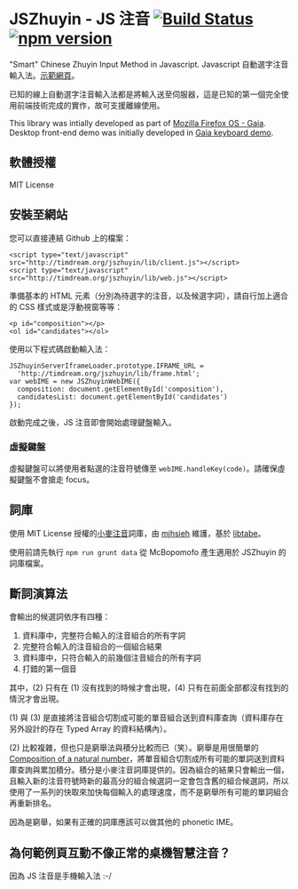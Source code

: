 # JSZhuyin - JS 注音 [![Build Status](https://travis-ci.org/timdream/jszhuyin.svg?branch=master)](https://travis-ci.org/timdream/jszhuyin) [![npm version](https://badge.fury.io/js/jszhuyin.svg)](http://badge.fury.io/js/jszhuyin)

"Smart" Chinese Zhuyin Input Method in Javascript. Javascript 自動選字注音輸入法。[示範網頁](http://timdream.org/jszhuyin/)。

已知的線上自動選字注音輸入法都是將輸入送至伺服器，這是已知的第一個完全使用前端技術完成的實作，故可支援離線使用。

This library was intially developed as part of [Mozilla Firefox OS - Gaia](https://github.com/mozilla-b2g/gaia). Desktop front-end demo was initially developed in [Gaia keyboard demo](https://github.com/timdream/gaia-keyboard-demo).

## 軟體授權

MIT License

## 安裝至網站

您可以直接連結 Github 上的檔案：

    <script type="text/javascript" src="http://timdream.org/jszhuyin/lib/client.js"></script>
    <script type="text/javascript" src="http://timdream.org/jszhuyin/lib/web.js"></script>

準備基本的 HTML 元素（分別為待選字的注音，以及候選字詞），請自行加上適合的 CSS 樣式或是浮動視窗等等：

    <p id="composition"></p>
    <ol id="candidates"></ol>

使用以下程式碼啟動輸入法：

    JSZhuyinServerIframeLoader.prototype.IFRAME_URL =
      'http://timdream.org/jszhuyin/lib/frame.html';
    var webIME = new JSZhuyinWebIME({
      composition: document.getElementById('composition'),
      candidatesList: document.getElementById('candidates')
    });

啟動完成之後，JS 注音即會開始處理鍵盤輸入。

### 虛擬鍵盤

虛擬鍵盤可以將使用者點選的注音符號傳至 `webIME.handleKey(code)`。請確保虛擬鍵盤不會搶走 focus。

## 詞庫

使用 MIT License 授權的[小麥注音](http://mcbopomofo.openvanilla.org)詞庫，由 [mjhsieh](https://github.com/mjhsieh) 維護，基於 [libtabe](http://sourceforge.net/projects/libtabe/)。

使用前請先執行 `npm run grunt data` 從 McBopomofo 產生適用於 JSZhuyin 的詞庫檔案。

## 斷詞演算法

會輸出的候選詞依序有四種：

1. 資料庫中，完整符合輸入的注音組合的所有字詞
2. 完整符合輸入的注音組合的一個組合結果
3. 資料庫中，只符合輸入的前幾個注音組合的所有字詞
4. 打錯的第一個音

其中，(2) 只有在 (1) 沒有找到的時候才會出現，(4) 只有在前面全部都沒有找到的情況才會出現。

(1) 與 (3) 是直接將注音組合切割成可能的單音組合送到資料庫查詢（資料庫存在另外設計的存在 Typed Array 的資料結構內）。

(2) 比較複雜，但也只是窮舉法與積分比較而已（笑）。窮舉是用很簡單的 <a href="http://stackoverflow.com/questions/8375439">Composition of a natural number</a>，將單音組合切割成所有可能的單詞送到資料庫查詢與累加積分。積分是小麥注音詞庫提供的。因為組合的結果只會輸出一個，且輸入新的注音符號時新的最高分的組合候選詞一定會包含舊的組合候選詞，所以使用了一系列的快取來加快每個輸入的處理速度，而不是窮舉所有可能的單詞組合再重新排名。

因為是窮舉，如果有正確的詞庫應該可以做其他的 phonetic IME。

## 為何範例頁互動不像正常的桌機智慧注音？

因為 JS 注音是手機輸入法 :-/
